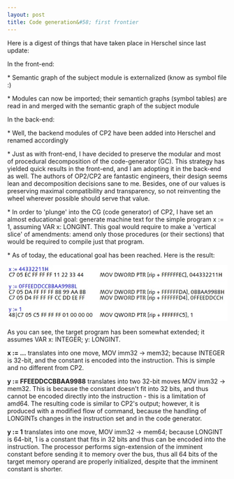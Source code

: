 ```yaml
---
layout: post
title: Code generation&#58; first frontier
---
```

Here is a digest of things that have taken place in Herschel since last update:

In the front\-end:

\* Semantic graph of the subject module is externalized \(know as symbol file :\)

\* Modules can now be imported; their semantich graphs \(symbol tables\) are read in and merged with the semantic graph of the subject module



In the back\-end:

\* Well, the backend modules of CP2 have been added into Herschel and renamed accordingly

\* Just as with front\-end, I have decided to preserve the modular and most of procedural decomposition of the code\-generator \(GC\)\. This strategy has yielded quick results in the front\-end, and I am adopting it in the back\-end as well\. The authors of OP2/CP2 are fantastic engineers, their design seems lean and decomposition decisions sane to me\. Besides, one of our values is preserving maximal compatibility and transparency, so not reinventing the wheel wherever possible should serve that value\.

\* In order to 'plunge' into the CG \(code generator\) of CP2, I have set an almost educational goal: generate machine text for the simple program x := 1, assuming VAR x: LONGINT\. This goal would require to make a 'vertical slice' of amendments: amend only those procedures \(or their sections\) that would be required to compile just that program\.

\* As of today, the educational goal has been reached\. Here is the result:

![](/img/xbecomes1.jpg)

As you can see, the target program has been somewhat extended; it assumes VAR x: INTEGER; y: LONGINT\.



**x := \.\.\.** translates into one move, MOV imm32 \-> mem32; because INTEGER is 32\-bit, and the constant is encoded into the instruction\. This is simple and no different from CP2\.

**y := FFEEDDCCBBAA9988** translates into two 32\-bit moves MOV imm32 \-> mem32\. This is because the constant doesn't fit into 32 bits, and thus cannot be encoded directly into the instruction \- this is a limitation of amd64\. The resulting code is similar to CP2's output; however, it is produced with a modified flow of command, because the handling of LONGINTs changes in the instruction set and in the code generator\.

**y := 1** translates into one move, MOV imm32 \-> mem64; because LONGINT is 64\-bit, 1 is a constant that fits in 32 bits and thus can be encoded into the instruction\. The processor performs sign\-extension of the imminent constant before sending it to memory over the bus, thus all 64 bits of the target memory operand are properly initialized, despite that the imminent constant is shorter\.

